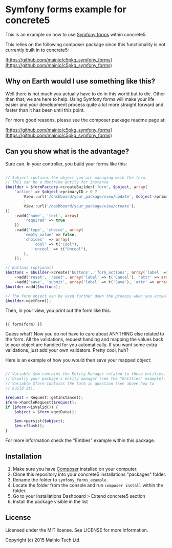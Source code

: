 # Symfony forms example for concrete5

This is an example on how to use [Symfony forms](https://symfony.com/doc/current/book/forms.html) within concrete5.

This relies on the following composer package since this functionality is not
currently built in to concrete5:

[https://github.com/mainio/c5pkg_symfony_forms](https://github.com/mainio/c5pkg_symfony_forms)

## Why on Earth would I use something like this?

Well there is not much you actually have to do in this world but to die. Other than that, we are here to help.
Using Symfony forms will make your life easier and your development process quite a lot more straight forward
and faster than it has been until this point.

For more good reasons, please see the composer package readme page at:

[https://github.com/mainio/c5pkg_symfony_forms](https://github.com/mainio/c5pkg_symfony_forms)

## Can you show what is the advantage?

Sure can. In your controller, you build your forms like this:

```php

// $object contains the object you are managing with the form.
// This can be a doctrine entity for instance
$builder = $formFactory->createBuilder('form', $object, array(
    'action' => $object->primaryID > 0 ?
        View::url('/dashboard/your_package/view/update', $object->primaryID)
        :
        View::url('/dashboard/your_package/view/create'),
))
    ->add('name', 'text', array(
        'required' => true
    ))
    ->add('type', 'choice', array(
        'empty_value' => false,
        'choices'  => array(
            'cool' => t("Cool"),
            'uncool' => t("Uncool"),
        ),
    ));

// Buttons (optional)
$buttons = $builder->create('buttons', 'form_actions', array('label' => false))
    ->add('reset', 'reset', array('label' => t('Cancel'), 'attr' => array('class' => 'pull-left')))
    ->add('save', 'submit', array('label' => t('Save'), 'attr' => array('class' => 'btn-primary pull-right')));
$builder->add($buttons);

// The form object can be used further down the process when you actually print it out.
$builder->getForm();

```

Then, in your view, you print out the form like this:

```twig

{{ form(form) }}

```

Guess what? Now you do not have to care about ANYTHING else related to the form. All the validations,
request handing and mapping the values back to your object are handled for you automatically. If you
want some extra validations, just add your own validators. Pretty cool, huh?

Here is an example of how you would then save your mapped object:

```php

// Variable $em contains the Entity Manager related to these entities.
// Usually your package's entity manager (see the "Entities" example).
// Variable $form contains the form in question (see above how to 
// build it).

$request = Request::getInstance();
$form->handleRequest($request);
if ($form->isValid()) {
    $object = $form->getData();

    $em->persist($object);
    $em->flush();
}

```


For more information check the "Entities" example within this package.

## Installation

1. Make sure you have [Composer](https://getcomposer.org/) installed on your computer.
2. Clone this repository into your concrete5 installations "packages" folder.
3. Rename the folder to `symfony_forms_example`.
4. Locate the folder from the console and run `composer install` within the folder.
5. Go to your installations Dashboard > Extend concrete5 section
6. Install the package visible in the list 

## License

Licensed under the MIT license. See LICENSE for more information.

Copyright (c) 2015 Mainio Tech Ltd.